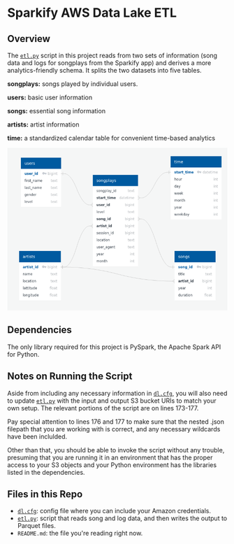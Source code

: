 # Sparkify AWS Data Lake ETL

## Overview

The [`etl.py`](etl.py) script in this project reads from two sets of information (song data and logs for songplays from the Sparkify app) and derives a more analytics-friendly schema. It splits the two datasets into five tables.

**songplays:** songs played by individual users.

**users:** basic user information

**songs:** essential song information

**artists:** artist information

**time:** a standardized calendar table for convenient time-based analytics

![star_schema](schema.png)

## Dependencies

The only library required for this project is PySpark, the Apache Spark API for Python.

## Notes on Running the Script

Aside from including any necessary information in [`dl.cfg`](dl.cfg), you will also need to update [`etl.py`](etl.py) with the input and output S3 bucket URIs to match your own setup. The relevant portions of the script are on lines 173-177.

Pay special attention to lines 176 and 177 to make sure that the nested .json filepath that you are working with is correct, and any necessary wildcards have been inclulded.

Other than that, you should be able to invoke the script without any trouble, presuming that you are running it in an environment that has the proper access to your S3 objects and your Python environment has the libraries listed in the dependencies.

## Files in this Repo

- [`dl.cfg`](dl.cfg): config file where you can include your Amazon credentials.
- [`etl.py`](etl.py): script that reads song and log data, and then writes the output to Parquet files.
- `README.md`: the file you're reading right now.
